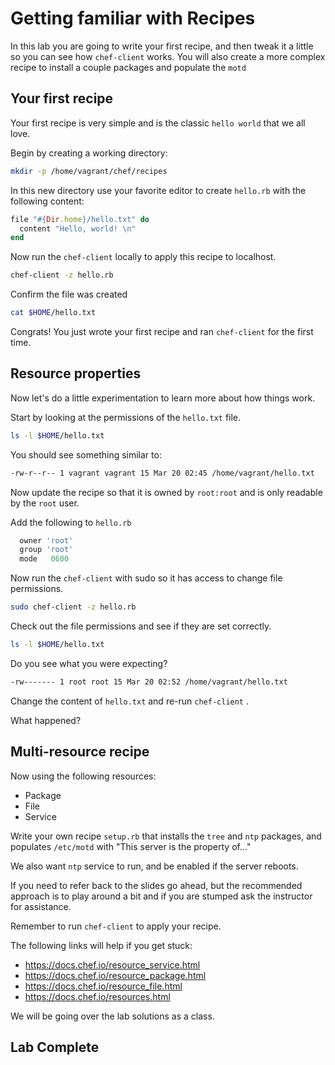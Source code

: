 # Getting familiar with Recipes

In this lab you are going to write your first recipe, and then tweak it a little so you can see how `chef-client` works.   You will also create a more complex recipe to install a couple packages and populate the `motd` 

## Your first recipe
Your first recipe is very simple and is the classic `hello world` that we all love.  

Begin by creating a working directory:
```bash
mkdir -p /home/vagrant/chef/recipes
```

In this new directory use your favorite editor to create `hello.rb` with the following content: 
```ruby
file "#{Dir.home}/hello.txt" do
  content "Hello, world! \n"
end
```

Now run the `chef-client` locally to apply this recipe to localhost. 
```bash
chef-client -z hello.rb 
```

Confirm the file was created
```bash
cat $HOME/hello.txt
```

Congrats! You just wrote your first recipe and ran `chef-client` for the first time. 

## Resource properties
Now let's do a little experimentation to learn more about how things work. 

Start by looking at the permissions of the `hello.txt` file. 
```bash
ls -l $HOME/hello.txt
```

You should see something similar to: 
```bash 
-rw-r--r-- 1 vagrant vagrant 15 Mar 20 02:45 /home/vagrant/hello.txt
```

Now update the recipe so that it is owned by `root:root` and is only readable by the `root` user. 

Add the following to `hello.rb` 
```ruby
  owner 'root'
  group 'root'
  mode   0600
```

Now run the `chef-client` with sudo so it has access to change file permissions. 
```bash
sudo chef-client -z hello.rb
```

Check out the file permissions and see if they are set correctly. 
```bash
ls -l $HOME/hello.txt
```

Do you see what you were expecting? 
```bash
-rw------- 1 root root 15 Mar 20 02:52 /home/vagrant/hello.txt
```

Change the content of `hello.txt` and re-run `chef-client` . 

What happened? 

## Multi-resource recipe
Now using the following resources:
* Package
* File
* Service

Write your own recipe `setup.rb` that installs the `tree` and `ntp` packages, and populates `/etc/motd` with "This server is the property of..." 

We also want `ntp` service to run, and be enabled if the server reboots. 

If you need to refer back to the slides go ahead, but the recommended approach is to play around a bit and if you are stumped ask the instructor for assistance. 

Remember to run `chef-client` to apply your recipe. 

The following links will help if you get stuck:
* https://docs.chef.io/resource_service.html
* https://docs.chef.io/resource_package.html
* https://docs.chef.io/resource_file.html
* https://docs.chef.io/resources.html

We will be going over the lab solutions as a class. 

## Lab Complete
